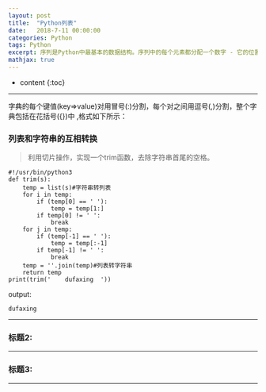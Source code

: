 ```yaml
---
layout: post
title:  "Python列表"
date:   2018-7-11 00:00:00
categories: Python
tags: Python
excerpt: 序列是Python中最基本的数据结构。序列中的每个元素都分配一个数字 - 它的位置，或索引，第一个索引是0，第二个索引是1，依此类推。
mathjax: true
---
```

* content
{:toc}
---

字典的每个键值(key=>value)对用冒号(:)分割，每个对之间用逗号(,)分割，整个字典包括在花括号({})中 ,格式如下所示：<br/>



### 列表和字符串的互相转换

> 利用切片操作，实现一个trim函数，去除字符串首尾的空格。

```
#!/usr/bin/python3
def trim(s):
    temp = list(s)#字符串转列表
    for i in temp:
        if (temp[0] == ' '):
            temp = temp[1:]
        if temp[0] != ' ':
            break
    for j in temp:
        if (temp[-1] == ' '):
            temp = temp[:-1]
        if temp[-1] != ' ':
            break
    temp = ''.join(temp)#列表转字符串
    return temp
print(trim('    dufaxing  '))
```
output:<br/>

```
dufaxing
```


---

### 标题2:




---

### 标题3:



---
